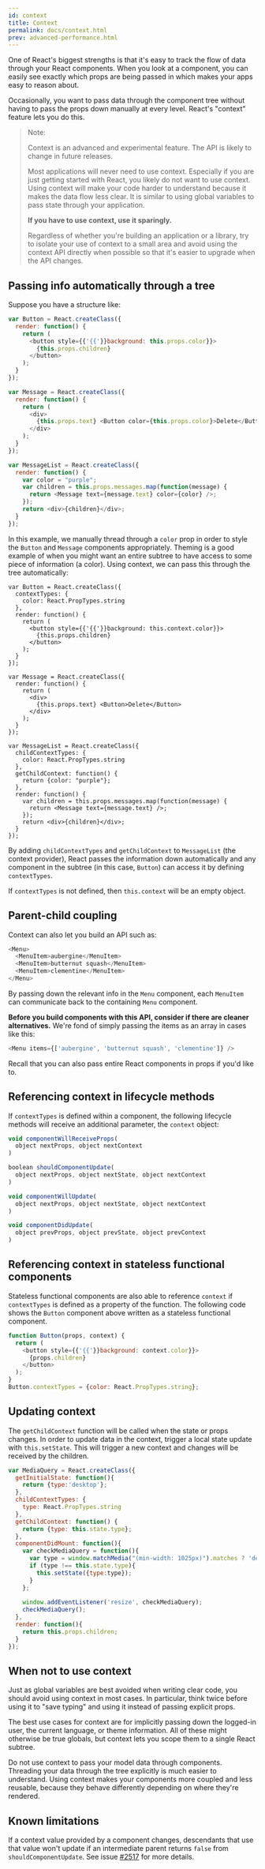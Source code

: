 ```yaml
---
id: context
title: Context
permalink: docs/context.html
prev: advanced-performance.html
---
```


One of React's biggest strengths is that it's easy to track the flow of data through your React components. When you look at a component, you can easily see exactly which props are being passed in which makes your apps easy to reason about.

Occasionally, you want to pass data through the component tree without having to pass the props down manually at every level. React's "context" feature lets you do this.

> Note:
>
> Context is an advanced and experimental feature. The API is likely to change in future releases.
>
> Most applications will never need to use context. Especially if you are just getting started with React, you likely do not want to use context. Using context will make your code harder to understand because it makes the data flow less clear. It is similar to using global variables to pass state through your application.
>
> **If you have to use context, use it sparingly.**
>
> Regardless of whether you're building an application or a library, try to isolate your use of context to a small area and avoid using the context API directly when possible so that it's easier to upgrade when the API changes.

## Passing info automatically through a tree

Suppose you have a structure like:

```javascript
var Button = React.createClass({
  render: function() {
    return (
      <button style={{'{{'}}background: this.props.color}}>
        {this.props.children}
      </button>
    );
  }
});

var Message = React.createClass({
  render: function() {
    return (
      <div>
        {this.props.text} <Button color={this.props.color}>Delete</Button>
      </div>
    );
  }
});

var MessageList = React.createClass({
  render: function() {
    var color = "purple";
    var children = this.props.messages.map(function(message) {
      return <Message text={message.text} color={color} />;
    });
    return <div>{children}</div>;
  }
});
```

In this example, we manually thread through a `color` prop in order to style the `Button` and `Message` components appropriately. Theming is a good example of when you might want an entire subtree to have access to some piece of information (a color). Using context, we can pass this through the tree automatically:

```javascript{2-4,7,18,25-30,33}
var Button = React.createClass({
  contextTypes: {
    color: React.PropTypes.string
  },
  render: function() {
    return (
      <button style={{'{{'}}background: this.context.color}}>
        {this.props.children}
      </button>
    );
  }
});

var Message = React.createClass({
  render: function() {
    return (
      <div>
        {this.props.text} <Button>Delete</Button>
      </div>
    );
  }
});

var MessageList = React.createClass({
  childContextTypes: {
    color: React.PropTypes.string
  },
  getChildContext: function() {
    return {color: "purple"};
  },
  render: function() {
    var children = this.props.messages.map(function(message) {
      return <Message text={message.text} />;
    });
    return <div>{children}</div>;
  }
});
```

By adding `childContextTypes` and `getChildContext` to `MessageList` (the context provider), React passes the information down automatically and any component in the subtree (in this case, `Button`) can access it by defining `contextTypes`.

If `contextTypes` is not defined, then `this.context` will be an empty object.

## Parent-child coupling

Context can also let you build an API such as:

```javascript
<Menu>
  <MenuItem>aubergine</MenuItem>
  <MenuItem>butternut squash</MenuItem>
  <MenuItem>clementine</MenuItem>
</Menu>
```

By passing down the relevant info in the `Menu` component, each `MenuItem` can communicate back to the containing `Menu` component.

**Before you build components with this API, consider if there are cleaner alternatives.** We're fond of simply passing the items as an array in cases like this:

```javascript
<Menu items={['aubergine', 'butternut squash', 'clementine']} />
```

Recall that you can also pass entire React components in props if you'd like to.

## Referencing context in lifecycle methods

If `contextTypes` is defined within a component, the following lifecycle methods will receive an additional parameter, the `context` object:

```javascript
void componentWillReceiveProps(
  object nextProps, object nextContext
)

boolean shouldComponentUpdate(
  object nextProps, object nextState, object nextContext
)

void componentWillUpdate(
  object nextProps, object nextState, object nextContext
)

void componentDidUpdate(
  object prevProps, object prevState, object prevContext
)
```

## Referencing context in stateless functional components

Stateless functional components are also able to reference `context` if `contextTypes` is defined as a property of the function. The following code shows the `Button` component above written as a stateless functional component.

```javascript
function Button(props, context) {
  return (
    <button style={{'{{'}}background: context.color}}>
      {props.children}
    </button>
  );
}
Button.contextTypes = {color: React.PropTypes.string};
```

## Updating context

The `getChildContext` function will be called when the state or props changes. In order to update data in the context, trigger a local state update with `this.setState`. This will trigger a new context and changes will be received by the children.

```javascript
var MediaQuery = React.createClass({
  getInitialState: function(){
    return {type:'desktop'};
  },
  childContextTypes: {
    type: React.PropTypes.string
  },
  getChildContext: function() {
    return {type: this.state.type};
  },
  componentDidMount: function(){
    var checkMediaQuery = function(){
      var type = window.matchMedia("(min-width: 1025px)").matches ? 'desktop' : 'mobile';
      if (type !== this.state.type){
        this.setState({type:type}); 
      }
    };
    
    window.addEventListener('resize', checkMediaQuery);
    checkMediaQuery();
  },
  render: function(){
    return this.props.children;
  }
});
```

## When not to use context

Just as global variables are best avoided when writing clear code, you should avoid using context in most cases. In particular, think twice before using it to "save typing" and using it instead of passing explicit props.

The best use cases for context are for implicitly passing down the logged-in user, the current language, or theme information. All of these might otherwise be true globals, but context lets you scope them to a single React subtree.

Do not use context to pass your model data through components. Threading your data through the tree explicitly is much easier to understand. Using context makes your components more coupled and less reusable, because they behave differently depending on where they're rendered.

## Known limitations

If a context value provided by a component changes, descendants that use that value won't update if an intermediate parent returns `false` from `shouldComponentUpdate`. See issue [#2517](https://github.com/facebook/react/issues/2517) for more details.
